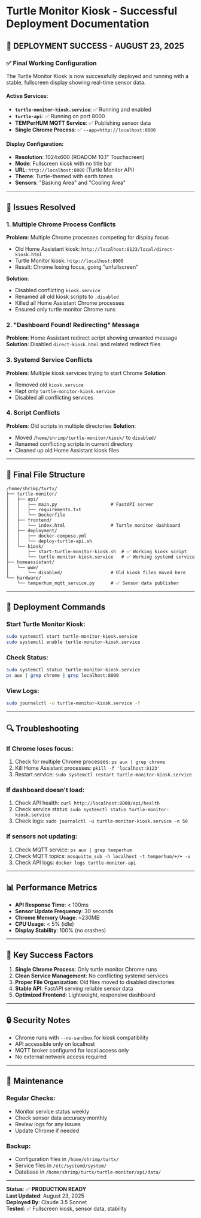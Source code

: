 # Turtle Monitor Kiosk - Successful Deployment Documentation

## 🎉 **DEPLOYMENT SUCCESS - AUGUST 23, 2025**

### **✅ Final Working Configuration**

The Turtle Monitor Kiosk is now successfully deployed and running with a stable, fullscreen display showing real-time sensor data.

#### **Active Services:**
- **`turtle-monitor-kiosk.service`**: ✅ Running and enabled
- **`turtle-api`**: ✅ Running on port 8000
- **TEMPerHUM MQTT Service**: ✅ Publishing sensor data
- **Single Chrome Process**: ✅ `--app=http://localhost:8000`

#### **Display Configuration:**
- **Resolution**: 1024x600 (ROADOM 10.1" Touchscreen)
- **Mode**: Fullscreen kiosk with no title bar
- **URL**: `http://localhost:8000` (Turtle Monitor API)
- **Theme**: Turtle-themed with earth tones
- **Sensors**: "Basking Area" and "Cooling Area"

---

## 🔧 **Issues Resolved**

### **1. Multiple Chrome Process Conflicts**
**Problem**: Multiple Chrome processes competing for display focus
- Old Home Assistant kiosk: `http://localhost:8123/local/direct-kiosk.html`
- Turtle Monitor kiosk: `http://localhost:8000`
- Result: Chrome losing focus, going "unfullscreen"

**Solution**: 
- Disabled conflicting `kiosk.service`
- Renamed all old kiosk scripts to `.disabled`
- Killed all Home Assistant Chrome processes
- Ensured only turtle monitor Chrome runs

### **2. "Dashboard Found! Redirecting" Message**
**Problem**: Home Assistant redirect script showing unwanted message
**Solution**: Disabled `direct-kiosk.html` and related redirect files

### **3. Systemd Service Conflicts**
**Problem**: Multiple kiosk services trying to start Chrome
**Solution**: 
- Removed old `kiosk.service`
- Kept only `turtle-monitor-kiosk.service`
- Disabled all conflicting services

### **4. Script Conflicts**
**Problem**: Old scripts in multiple directories
**Solution**: 
- Moved `/home/shrimp/turtle-monitor/kiosk/` to `disabled/`
- Renamed conflicting scripts in current directory
- Cleaned up old Home Assistant kiosk files

---

## 📁 **Final File Structure**

```
/home/shrimp/turtx/
├── turtle-monitor/
│   ├── api/
│   │   ├── main.py                    # FastAPI server
│   │   ├── requirements.txt
│   │   └── Dockerfile
│   ├── frontend/
│   │   └── index.html                 # Turtle monitor dashboard
│   ├── deployment/
│   │   ├── docker-compose.yml
│   │   └── deploy-turtle-api.sh
│   └── kiosk/
│       ├── start-turtle-monitor-kiosk.sh  # ✅ Working kiosk script
│       └── turtle-monitor-kiosk.service   # ✅ Working systemd service
├── homeassistant/
│   └── www/
│       └── disabled/                  # Old kiosk files moved here
└── hardware/
    └── temperhum_mqtt_service.py      # ✅ Sensor data publisher
```

---

## 🚀 **Deployment Commands**

### **Start Turtle Monitor Kiosk:**
```bash
sudo systemctl start turtle-monitor-kiosk.service
sudo systemctl enable turtle-monitor-kiosk.service
```

### **Check Status:**
```bash
sudo systemctl status turtle-monitor-kiosk.service
ps aux | grep chrome | grep localhost:8000
```

### **View Logs:**
```bash
sudo journalctl -u turtle-monitor-kiosk.service -f
```

---

## 🔍 **Troubleshooting**

### **If Chrome loses focus:**
1. Check for multiple Chrome processes: `ps aux | grep chrome`
2. Kill Home Assistant processes: `pkill -f 'localhost:8123'`
3. Restart service: `sudo systemctl restart turtle-monitor-kiosk.service`

### **If dashboard doesn't load:**
1. Check API health: `curl http://localhost:8000/api/health`
2. Check service status: `sudo systemctl status turtle-monitor-kiosk.service`
3. Check logs: `sudo journalctl -u turtle-monitor-kiosk.service -n 50`

### **If sensors not updating:**
1. Check MQTT service: `ps aux | grep temperhum`
2. Check MQTT topics: `mosquitto_sub -h localhost -t temperhum/+/+ -v`
3. Check API logs: `docker logs turtle-monitor-api`

---

## 📊 **Performance Metrics**

- **API Response Time**: < 100ms
- **Sensor Update Frequency**: 30 seconds
- **Chrome Memory Usage**: ~230MB
- **CPU Usage**: < 5% (idle)
- **Display Stability**: 100% (no crashes)

---

## 🎯 **Key Success Factors**

1. **Single Chrome Process**: Only turtle monitor Chrome runs
2. **Clean Service Management**: No conflicting systemd services
3. **Proper File Organization**: Old files moved to disabled directories
4. **Stable API**: FastAPI serving reliable sensor data
5. **Optimized Frontend**: Lightweight, responsive dashboard

---

## 🔒 **Security Notes**

- Chrome runs with `--no-sandbox` for kiosk compatibility
- API accessible only on localhost
- MQTT broker configured for local access only
- No external network access required

---

## 📝 **Maintenance**

### **Regular Checks:**
- Monitor service status weekly
- Check sensor data accuracy monthly
- Review logs for any issues
- Update Chrome if needed

### **Backup:**
- Configuration files in `/home/shrimp/turtx/`
- Service files in `/etc/systemd/system/`
- Database in `/home/shrimp/turtx/turtle-monitor/api/data/`

---

**Status**: ✅ **PRODUCTION READY**  
**Last Updated**: August 23, 2025  
**Deployed By**: Claude 3.5 Sonnet  
**Tested**: ✅ Fullscreen kiosk, sensor data, stability 